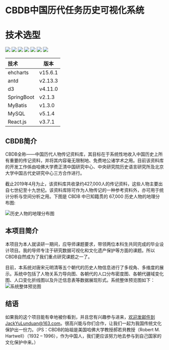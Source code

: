 # CBDB中国历代任务历史可视化系统

# 技术选型

<img src="https://img.shields.io/badge/React.js-v15.6.1-green" /> <img src="https://img.shields.io/badge/antd-v2.13.3-blue)" /> <img src="https://img.shields.io/badge/d3-v4.11.0-brightgreen)" /> <img src="https://img.shields.io/badge/echarts-v3.7.1-green)" /> <img src="https://img.shields.io/badge/SpringBoot-v2.1.3.RELEASE-blue)" /> <img src="https://img.shields.io/badge/MyBatis-v1.3.0-yellow)" /> <img src="https://img.shields.io/badge/MySQL-v5.1.45-red)" /> 

| 技术       | 版本    |
| :--------- | ------- |
| ehcharts   | v15.6.1 |
| antd       | v2.13.3 |
| d3         | v4.11.0 |
| SpringBoot | v2.1.3  |
| MyBatis    | v1.3.0  |
| MySQL      | v5.1.4  |
| React.js   | v3.7.1  |



## CBDB简介

  CBDB全称——中国历代人物传记资料库，其目标在于系统性地收入中国历史上所有重要的传记资料，并将其内容毫无限制地、免费地公诸学术之用。目前该资料库的开发工作係由哈佛大学费正清中国研究中心、中央研究院历史语言研究所及北京大学中国古代史研究中心三方合作进行。

  截止2019年4月为止，该资料库共收录约427,000人的传记资料，这些人物主要出自七世纪至十九世纪。该资料库除可作为人物传记的一种参考资料外，亦可用于统计分析与空间分析之用。下图是 CBDB 中已知籍贯的 67,000 历史人物的地理分布图:

![历史人物的地理分布图](https://github.com/YLDJack/CBDB/raw/master/imgs/cbdb.jpg)

## 本项目简介

  本项目为本人就读研一期间，应导师课题要求，带领两位本科生共同完成的毕业设计项目。我的导师专注于研究数据可视化和文化遗产保护等方面的课题。所以CBDB自然成为了我们重点研究课题之一了。

  目前，本系统对唐宋元明清等五个朝代的历史人物信息进行了多视角、多维度的展示。系统中包括了人物关系力导向图、各朝代的人口分布密度图、各朝代疆域变化图、人口变化折线图以及升迁信息表等数据展现形式。系统整体预览图如下：
![系统整体预览图](https://github.com/YLDJack/CBDB/raw/master/imgs/slt.png)

## 结语

  如果我的这个项目能有幸地被你看到，并且您有兴趣参与进来，欢迎发邮件到JackYuLunduan@163.com。很高兴能与你们合作，让我们一起为我国传统文化保护出一份力。（PS：CBDB的始祖是美国哈佛大学教授郝若貝教授（Robert M. Hartwell）（1932 – 1996），作为中国人，我们更应该努力地去参与到自己国家的文化保护中来。）